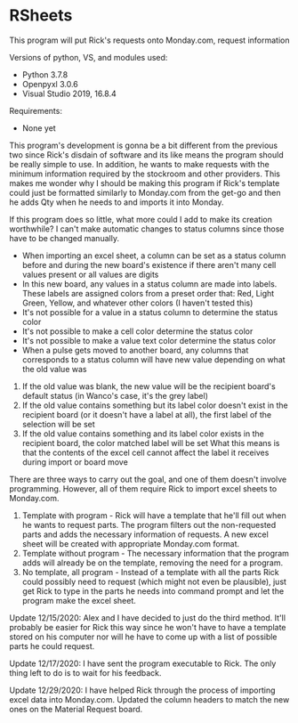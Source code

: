 # RSheets
This program will put Rick's requests onto Monday.com, request information 

Versions of python, VS, and modules used:
- Python 3.7.8
- Openpyxl 3.0.6
- Visual Studio 2019, 16.8.4

Requirements: 
- None yet

This program's development is gonna be a bit different from the previous two since Rick's disdain of software and its like means the program should be really simple to use.
In addition, he wants to make requests with the minimum information required by the stockroom and other providers. This makes me wonder why I should be making this program if
Rick's template could just be formatted similarly to Monday.com from the get-go and then he adds Qty when he needs to and imports it into Monday.

If this program does so little, what more could I add to make its creation worthwhile? 
I can't make automatic changes to status columns since those have to be changed manually.
- When importing an excel sheet, a column can be set as a status column before and during the new board's existence if there aren't many cell values present or all values are digits
- In this new board, any values in a status column are made into labels. These labels are assigned colors from a preset order that: Red, Light Green, Yellow, and whatever other colors (I haven't tested this)
- It's not possible for a value in a status column to determine the status color
- It's not possible to make a cell color determine the status color
- It's not possible to make a value text color determine the status color
- When a pulse gets moved to another board, any columns that corresponds to a status column will have new value depending on what the old value was
1. If the old value was blank, the new value will be the recipient board's default status (in Wanco's case, it's the grey label)
2. If the old value contains something but its label color doesn't exist in the recipient board (or it doesn't have a label at all), the first label of the selection will be set
3. If the old value contains something and its label color exists in the recipient board, the color matched label will be set
What this means is that the contents of the excel cell cannot affect the label it receives during import or board move

There are three ways to carry out the goal, and one of them doesn't involve programming. However, all of them require Rick to import excel sheets to Monday.com.
1. Template with program - Rick will have a template that he'll fill out when he wants to request parts. The program filters out the non-requested parts and adds the necessary information of requests. A new excel sheet will be created with appropriate Monday.com format.
2. Template without program - The necessary information that the program adds will already be on the template, removing the need for a program.
3. No template, all program - Instead of a template with all the parts Rick could possibly need to request (which might not even be plausible), just get Rick to type in the parts he needs into command prompt and let the program make the excel sheet.

Update 12/15/2020: Alex and I have decided to just do the third method. It'll probably be easier for Rick this way since he won't have to have a template stored on his computer nor will he have to come up with a list of possible parts he could request.

Update 12/17/2020: I have sent the program executable to Rick. The only thing left to do is to wait for his feedback.

Update 12/29/2020: I have helped Rick through the process of importing excel data into Monday.com. Updated the column headers to match the new ones on the Material Request board.


